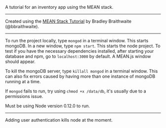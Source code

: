 A tutorial for an inventory app using the MEAN stack.
___
Created using the [MEAN Stack Tutorial](http://www.bradoncode.com/tutorials/learn-mean-stack-tutorial/) by Bradley Braithwaite (@bbraithwaite).
___
To run the project locally, type `mongod` in a terminal window. This starts mongoDB. In a new window, type `npm start`. This starts the node project. To test if you have the necessary dependencies installed, after starting your database and npm, go to `localhost:3000` by default. A MEAN.js window should appear.

To kill the mongoDB server, type `killall mongod` in a terminal window. This can also fix errors caused by having more than one instance of mongoDB running at a time.

If `mongod` fails to run, try using `chmod +x /data/db`, it's usually due to a permissions issue.

Must be using Node version 0.12.0 to run.
___

Adding user authentication kills node at the moment.



